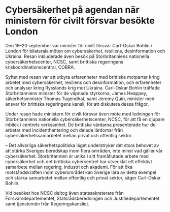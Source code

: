 # Cybersäkerhet på agendan när ministern för civilt försvar besökte London

Den 19–20 september var minister för civilt försvar Carl\-Oskar Bohlin i London för bilaterala möten om cybersäkerhet, resiliens, desinformation och Ukraina. Resan inkluderade även besök på Storbritanniens nationella cybersäkerhetscenter, NCSC, samt brittiska regeringens kriskoordinationscentral, COBRA.


Syftet med resan var att utbyta erfarenheter med brittiska motparter kring arbetet med cybersäkerhet, resiliens och desinformation, och erfarenheter och analyser kring Rysslands krig mot Ukraina. Carl\-Oskar Bohlin träffade Storbritanniens minister för de väpnade styrkorna, James Heappey, säkerhetsminister Thomas Tugendhat, samt Jeremy Quin, minister med ansvar för brittiska regeringens kansli, för att diskutera dessa frågor.

Under resan hade ministern för civilt försvar även möte med ledningen för Storbritanniens nationella cybersäkerhetscenter, NCSC, för att få en djupare inblick i centrets verksamhet. De brittiska värdarna presenterade hur de arbetar med incidenthantering och delade lärdomar från cybersäkerhetssamarbetet mellan privat och offentlig sektor.

– Det allvarliga säkerhetspolitiska läget understryker det stora behovet av att stärka Sveriges beredskap inom flera områden, inte minst vad gäller vår cybersäkerhet. Storbritannien är unika i sitt framåtlutade arbete med cybersäkerhet och det brittiska cybercentret har utvecklat ett effektivt samarbete mellan regering, industri och akademi. För att öka motståndskraften inom cyberområdet kan Sverige lära av detta exempel och stärka samarbetet mellan offentlig och privat sektor, säger Carl\-Oskar Bohlin.

Vid besöket hos NCSC deltog även statssekreterare från Försvarsdepartementet, Statsrådsberedningen och Justitiedepartementet samt tjänstemän från Regeringskansliet.
